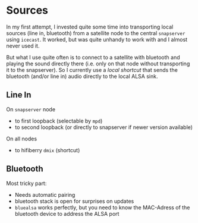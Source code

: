 # Sources

In my first attempt, I invested quite some time into transporting local sources (line in, bluetooth) from a satellite node to the central `snapserver` using `icecast`. It worked, but was quite unhandy to work with and I almost never used it. 

But what I use quite often is to connect to a satellite with bluetooth and playing the sound directly there (i.e. only on that node without transporting it to the snapserver). So I currently use a *local shortcut* that sends the bluetooth (and/or line in) audio directly to the local ALSA sink. 

## Line In

On `snapserver` node

* to first loopback (selectable by `mpd`) 
* to second loopback (or directly to snapserver if newer version available)

On all nodes

* to hifiberry `dmix` (shortcut)

## Bluetooth

Most tricky part:

* Needs automatic pairing 
* bluetooth stack is open for surprises on updates
* `bluealsa` works perfectly, but you need to know the MAC-Adress of the bluetooth device to address the ALSA port



